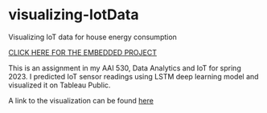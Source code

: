 # visualizing-IotData
Visualizing IoT data for house energy consumption

[CLICK HERE FOR THE EMBEDDED PROJECT](https://josephbinny.github.io/visualizing-IotData)

This is an assignment in my AAI 530, Data Analytics and IoT for spring 2023. I predicted IoT sensor readings using LSTM deep learning model and visualized it on Tableau Public.

A link to the visualization can be found [here](https://public.tableau.com/views/householdenergyconsumption/Dashboard1?:language=en-US&:display_count=n&:origin=viz_share_link)

